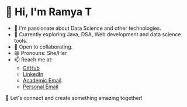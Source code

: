 # 👋 Hi, I'm Ramya T

- 🌟 I'm passionate about Data Science and other technologies.  
- 🌱 Currently exploring Java, DSA, Web development and data science tools.  
- 💞️ Open to collaborating.  
- 😄 Pronouns: She/Her  
- 📫 Reach me at:  
  - [GitHub](https://github.com/ramya-t1156)  
  - [LinkedIn](https://www.linkedin.com/in/ramya-t-90a925291)  
  - [Academic Email](mailto:ramya.t2023ai-ds@sece.ac.in)  
  - [Personal Email](mailto:ramyathangamuthu7783@gmail.com)  

🚀 Let's connect and create something amazing together!  
